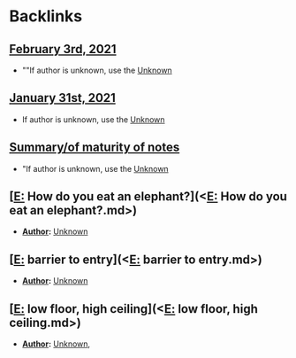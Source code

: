 
# Backlinks
## [February 3rd, 2021](<February 3rd, 2021.md>)
- ""If author is unknown, use the [Unknown](<Unknown.md>)

## [January 31st, 2021](<January 31st, 2021.md>)
- If author is unknown, use the [Unknown](<Unknown.md>)

## [Summary/of maturity of notes](<Summary/of maturity of notes.md>)
- "If author is unknown, use the [Unknown](<Unknown.md>)

## [[E:](<[E:.md>) How do you eat an elephant?](<[E:](<E:.md>) How do you eat an elephant?.md>)
- **[Author](<Author.md>):** [Unknown](<Unknown.md>)

## [[E:](<[E:.md>) barrier to entry](<[E:](<E:.md>) barrier to entry.md>)
- **[Author](<Author.md>):** [Unknown](<Unknown.md>)

## [[E:](<[E:.md>) low floor, high ceiling](<[E:](<E:.md>) low floor, high ceiling.md>)
- **[Author](<Author.md>):** [Unknown](<Unknown.md>),

